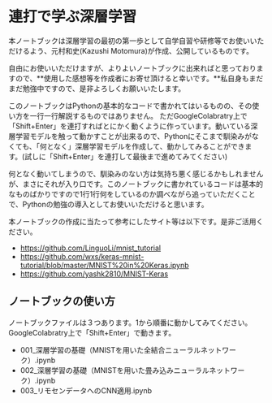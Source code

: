 # 連打で学ぶ深層学習
本ノートブックは深層学習の最初の第一歩として自学自習や研修等でお使いいただけるよう、元村和史(Kazushi Motomura)が作成、公開しているものです。

自由にお使いいただけますが、よりよいノートブックに出来ればと思っておりますので、**使用した感想等を作成者にお寄せ頂けると幸いです。**私自身もまだまだ勉強中ですので、是非よろしくお願いいたします。

このノートブックはPythonの基本的なコードで書かれてはいるものの、その使い方を一行一行解説するものではありません。
ただGoogleColabratry上で「Shift+Enter」を連打すればとにかく動くように作っています。動いている深層学習モデルを触って動かすことが出来るので、Pythonにそこまで馴染みがなくても、「何となく」深層学習モデルを作成して、動かしてみることができます。(試しに「Shift+Enter」を連打して最後まで進めてみてください)

何となく動いてしまうので、馴染みのない方は気持ち悪く感じるかもしれませんが、まさにそれが入り口です。このノートブックに書かれているコードは基本的なものばかりですので1行1行何をしているのか調べながら追っていただくことで、Pythonの勉強の導入としてお使いいただけると思います。

本ノートブックの作成に当たって参考にしたサイト等は以下です。是非ご活用ください。

* https://github.com/LinguoLi/mnist_tutorial
* https://github.com/wxs/keras-mnist-tutorial/blob/master/MNIST%20in%20Keras.ipynb
* https://github.com/yashk2810/MNIST-Keras

## ノートブックの使い方
ノートブックファイルは３つあります。1から順番に動かしてみてください。
GoogleColabratry上で「Shift+Enter」で動きます。 
* 001_深層学習の基礎（MNISTを用いた全結合ニューラルネットワーク）.ipynb
* 002_深層学習の基礎（MNISTを用いた畳み込みニューラルネットワーク）.ipynb
* 003_リモセンデータへのCNN適用.ipynb